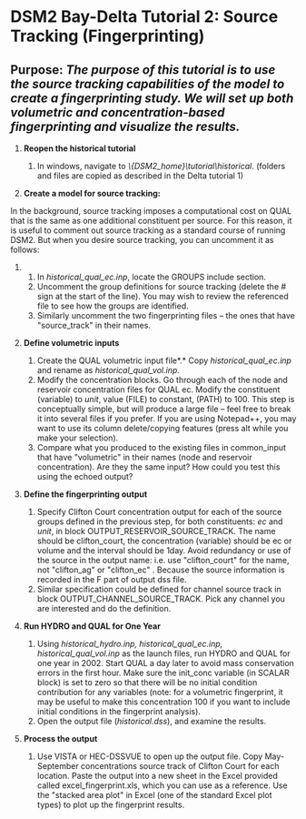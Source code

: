 # DSM2 Bay-Delta Tutorial 2: Source Tracking (Fingerprinting)

## Purpose: ***The purpose of this tutorial is to use the source tracking capabilities of the model to create a fingerprinting study. We will set up both volumetric and concentration-based fingerprinting and visualize the results.***

  

1.  **Reopen the historical tutorial**
    1.  In windows, navigate to *\\{DSM2_home}\tutorial\historical*.
        (folders and files are copied as described in the Delta tutorial
        1)

  

1.  **Create a model for source tracking:**

In the background, source tracking imposes a computational cost on QUAL
that is the same as one additional constituent per source. For this
reason, it is useful to comment out source tracking as a standard course
of running DSM2. But when you desire source tracking, you can uncomment
it as follows:

1.  1.  In *historical_qual_ec.inp*, locate the GROUPS include section.
    2.  Uncomment the group definitions for source tracking (delete the
        \# sign at the start of the line). You may wish to review the
        referenced file to see how the groups are identified.
    3.  Similarly uncomment the two fingerprinting files – the ones that
        have "source_track" in their names.

  

1.  **Define volumetric inputs**
    1.  Create the QUAL volumetric input file*.* Copy
        *historical_qual_ec.inp* and rename as
        *historical_qual_vol.inp*.
    2.  Modify the concentration blocks. Go through each of the node and
        reservoir concentration files for QUAL ec. Modify the
        constituent (variable) to *unit*, value (FILE) to constant,
        (PATH) to 100. This step is conceptually simple, but will
        produce a large file – feel free to break it into several files
        if you prefer. If you are using Notepad++, you may want to use
        its column delete/copying features (press alt while you make
        your selection).
    3.  Compare what you produced to the existing files in common_input
        that have "volumetric" in their names (node and reservoir
        concentration). Are they the same input? How could you test this
        using the echoed output?

  

1.  **Define the fingerprinting output**
    1.  Specify Clifton Court concentration output for each of the
        source groups defined in the previous step, for both
        constituents: *ec* and *unit*, in block
        OUTPUT_RESERVOIR_SOURCE_TRACK. The name should be clifton_court,
        the concentration (variable) should be ec or volume and the
        interval should be 1day. Avoid redundancy or use of the source
        in the output name: i.e. use "clifton_court" for the name, not
        "clifton_ag" or "clifton_ec" . Because the source information is
        recorded in the F part of output dss file.
    2.  Similar specification could be defined for channel source track
        in block OUTPUT_CHANNEL_SOURCE_TRACK. Pick any channel you are
        interested and do the definition.

  

1.  **Run HYDRO and QUAL for One Year**
    1.  Using *historical_hydro.inp,* *historical_qual_ec.inp,*
        *historical_qual_vol.inp* as the launch files, run HYDRO and
        QUAL for one year in 2002. Start QUAL a day later to avoid mass
        conservation errors in the first hour. Make sure the init_conc
        variable (in SCALAR block) is set to zero so that there will be
        no initial condition contribution for any variables (note: for a
        volumetric fingerprint, it may be useful to make this
        concentration 100 if you want to include initial conditions in
        the fingerprint analysis).
    2.  Open the output file (*historical.dss*), and examine the
        results.

  

1.  **Process the output**
    1.  Use VISTA or HEC-DSSVUE to open up the output file. Copy
        May-September concentrations source track of Clifton Court for
        each location. Paste the output into a new sheet in the Excel
        provided called excel_fingerprint.xls, which you can use as a
        reference. Use the "stacked area plot" in Excel (one of the
        standard Excel plot types) to plot up the fingerprint results.

  
